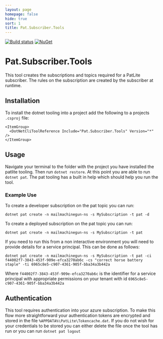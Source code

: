 ```yaml
---
layout: page
homepage: false
hide: true
sort: 1
title: Pat.Subscriber.Tools
---
```

[![Build status](https://ci.appveyor.com/api/projects/status/2l8rylk32jvd82xm?svg=true)](https://ci.appveyor.com/project/ilivewithian/pat-subscriber-tools)
[![NuGet](https://img.shields.io/nuget/v/Pat.Subscriber.Tools.svg)](https://www.nuget.org/packages/Pat.Subscriber.Tools/)

# Pat.Subscriber.Tools

This tool creates the subscriptions and topics required for a PatLite subscriber. The rules on the subscription are created by the subscriber at runtime.

## Installation

To install the dotnet tooling into a project add the following to a projects `.csproj` file:

```
<ItemGroup>
  <DotNetCliToolReference Include="Pat.Subscriber.Tools" Version="*" />
</ItemGroup>
```

## Usage

Navigate your terminal to the folder with the project you have installed the patlite tooling. Then run `dotnet restore`. At this point you are able to run `dotnet pat`. The pat tooling has a built in help which should help you run the tool.

### Example Use
To create a developer subscription on the pat topic you can run:
```
dotnet pat create -n mailmachinegun-ns -s MySubscription -t pat -d
```

To create a deployed  subscription on the pat topic you can run:
```
dotnet pat create -n mailmachinegun-ns -s MySubscription -t pat
```

If you need to run this from a non interactive environment you will need to provide details for a service principal. This can be done as follows:
```
dotnet pat create -n mailmachinegun-ns -s MySubscription -t pat -ci f44002f7-3843-453f-909e-efca3270ab6c -cs "correct horse battery staple" -ti 6965c8e5-c907-4361-905f-bba34a3b442a
```

Where `f44002f7-3843-453f-909e-efca3270ab6c` is the identifier for a service principal with appropriate permissions on your tenant with id `6965c8e5-c907-4361-905f-bba34a3b442a`

## Authentication
This tool requires authentication into your azure subscription. To make this flow more straightforward your authentication tokens are encrypted and stored in the file `%APPDATA%\PatLite\Tokencache.dat`. If you do not wish for your credentials to be stored you can either delete the file once the tool has run or you can run `dotnet pat logout`
